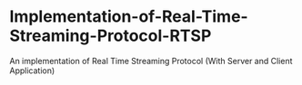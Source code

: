 # Implementation-of-Real-Time-Streaming-Protocol-RTSP
An implementation of Real Time Streaming Protocol (With Server and Client Application)
